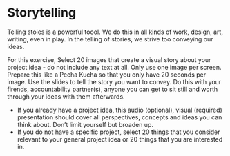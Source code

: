 # Storytelling

Telling stoies is a powerful toool. We do this in all kinds of work, design, art, writing, even in play. In the telling of stories, we strive too conveying our ideas. 

For this exercise, Select 20 images that create a visual story about your project idea - do not include any text at all. Only use one image per screen. Prepare this like a Pecha Kucha so that you only have 20 seconds per image. Use the slides to tell the story you want to convey. Do this with your firends, accountability partner(s), anyone you can get to sit still and worth through your ideas with them afterwards.

* If you already have a project idea, this audio \(optional\), visual \(required\) presentation should cover all perspectives, concepts and ideas you can think about. Don’t limit yourself but broaden up.
* If you do not have a specific project, select 20 things that you consider relevant to your general project idea or 20 things that you are interested in.
